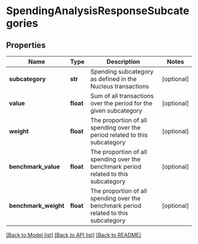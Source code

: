 # SpendingAnalysisResponseSubcategories

## Properties
Name | Type | Description | Notes
------------ | ------------- | ------------- | -------------
**subcategory** | **str** | Spending subcategory as defined in the Nucleus transactions | [optional] 
**value** | **float** | Sum of all transactions over the period for the given subcategory | [optional] 
**weight** | **float** | The proportion of all spending over the period related to this subcategory | [optional] 
**benchmark_value** | **float** | The proportion of all spending over the benchmark period related to this subcategory | [optional] 
**benchmark_weight** | **float** | The proportion of all spending over the benchmark period related to this subcategory | [optional] 

[[Back to Model list]](../README.md#documentation-for-models) [[Back to API list]](../README.md#documentation-for-api-endpoints) [[Back to README]](../README.md)


